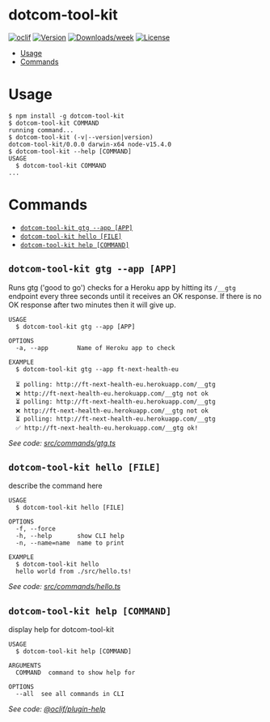 dotcom-tool-kit
===============

[![oclif](https://img.shields.io/badge/cli-oclif-brightgreen.svg)](https://oclif.io)
[![Version](https://img.shields.io/npm/v/dotcom-tool-kit.svg)](https://npmjs.org/package/dotcom-tool-kit)
[![Downloads/week](https://img.shields.io/npm/dw/dotcom-tool-kit.svg)](https://npmjs.org/package/dotcom-tool-kit)
[![License](https://img.shields.io/npm/l/dotcom-tool-kit.svg)](https://github.com/financial-times/dotcom-tool-kit/blob/master/package.json)

<!-- toc -->
* [Usage](#usage)
* [Commands](#commands)
<!-- tocstop -->
# Usage
<!-- usage -->
```sh-session
$ npm install -g dotcom-tool-kit
$ dotcom-tool-kit COMMAND
running command...
$ dotcom-tool-kit (-v|--version|version)
dotcom-tool-kit/0.0.0 darwin-x64 node-v15.4.0
$ dotcom-tool-kit --help [COMMAND]
USAGE
  $ dotcom-tool-kit COMMAND
...
```
<!-- usagestop -->
# Commands
<!-- commands -->
* [`dotcom-tool-kit gtg --app [APP]`](#dotcom-tool-kit-gtg---app-app)
* [`dotcom-tool-kit hello [FILE]`](#dotcom-tool-kit-hello-file)
* [`dotcom-tool-kit help [COMMAND]`](#dotcom-tool-kit-help-command)

## `dotcom-tool-kit gtg --app [APP]`

Runs gtg ('good to go') checks for a Heroku app by hitting its `/__gtg` endpoint every three seconds until it receives an OK response. If there is no OK response after two minutes then it will give up.

```
USAGE
  $ dotcom-tool-kit gtg --app [APP]

OPTIONS
  -a, --app        Name of Heroku app to check

EXAMPLE
  $ dotcom-tool-kit gtg --app ft-next-health-eu

  ⏳ polling: http://ft-next-health-eu.herokuapp.com/__gtg
  ❌ http://ft-next-health-eu.herokuapp.com/__gtg not ok
  ⏳ polling: http://ft-next-health-eu.herokuapp.com/__gtg
  ❌ http://ft-next-health-eu.herokuapp.com/__gtg not ok
  ⏳ polling: http://ft-next-health-eu.herokuapp.com/__gtg
  ✅ http://ft-next-health-eu.herokuapp.com/__gtg ok!
```

_See code: [src/commands/gtg.ts](https://github.com/financial-times/dotcom-tool-kit/blob/v0.0.0/src/commands/gtg.ts)_

## `dotcom-tool-kit hello [FILE]`

describe the command here

```
USAGE
  $ dotcom-tool-kit hello [FILE]

OPTIONS
  -f, --force
  -h, --help       show CLI help
  -n, --name=name  name to print

EXAMPLE
  $ dotcom-tool-kit hello
  hello world from ./src/hello.ts!
```

_See code: [src/commands/hello.ts](https://github.com/financial-times/dotcom-tool-kit/blob/v0.0.0/src/commands/hello.ts)_

## `dotcom-tool-kit help [COMMAND]`

display help for dotcom-tool-kit

```
USAGE
  $ dotcom-tool-kit help [COMMAND]

ARGUMENTS
  COMMAND  command to show help for

OPTIONS
  --all  see all commands in CLI
```

_See code: [@oclif/plugin-help](https://github.com/oclif/plugin-help/blob/v3.2.2/src/commands/help.ts)_
<!-- commandsstop -->
